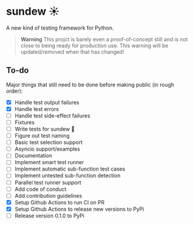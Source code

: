 # sundew ☀️
A new kind of testing framework for Python.

> **Warning**
> This projct is barely even a proof-of-concept still and is not close to being ready for production use. This warning will be updated/removed when that has changed!
  
## To-do

Major things that still need to be done before making public (in rough order):  

- [x] Handle test output failures  
- [x] Handle test errors
- [ ] Handle test side-effect failures  
- [ ] Fixtures
- [ ] Write tests for sundew 🤭
- [ ] Figure out test naming
- [ ] Basic test selection support
- [ ] Asyncio support/examples
- [ ] Documentation
- [ ] Implement smart test runner
- [ ] Implement automatic sub-function test cases
- [ ] Implement untested sub-function detection
- [ ] Parallel test runner support
- [ ] Add code of conduct
- [ ] Add contribution guidelines
- [x] Setup Github Actions to run CI on PR
- [x] Setup Github Actions to release new versions to PyPi
- [ ] Release version 0.1.0 to PyPi